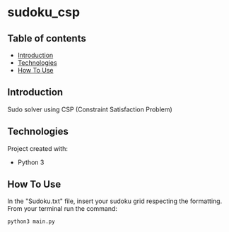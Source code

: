 # sudoku_csp

## Table of contents
* [Introduction](#introduction)
* [Technologies](#technologies)
* [How To Use](#how-to-use)

## Introduction
Sudo solver using CSP (Constraint Satisfaction Problem)

## Technologies
Project created with:
* Python 3

## How To Use

In the "Sudoku.txt" file, insert your sudoku grid respecting the formatting.
From your terminal run the command: 

```
python3 main.py
```

